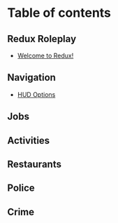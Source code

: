 # Table of contents

## Redux Roleplay

* [Welcome to Redux!](README.md)

## Navigation

* [HUD Options](navigation/hud.md)

## Jobs



## Activities


## Restaurants



## Police



## Crime


